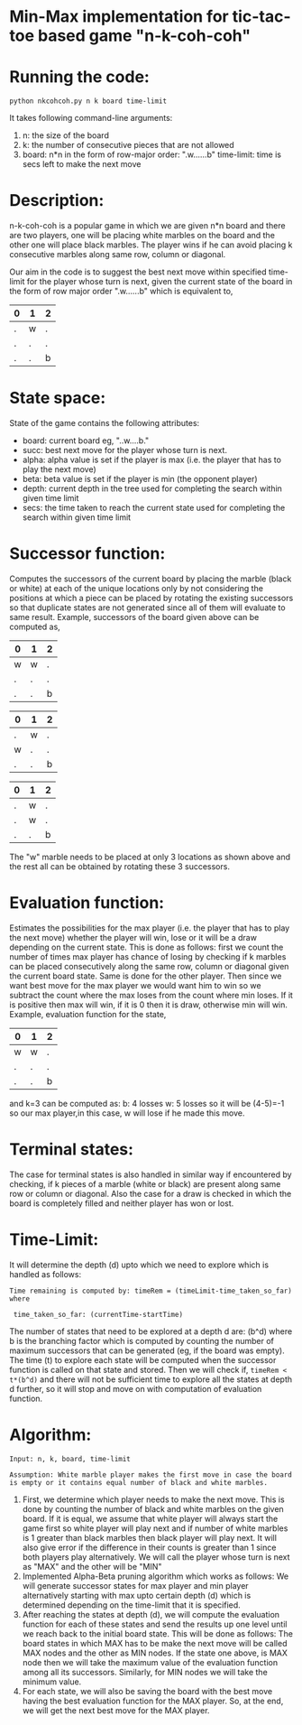 # Min-Max implementation for tic-tac-toe based game "n-k-coh-coh"

# Running the code: 
	python nkcohcoh.py n k board time-limit
It takes following command-line arguments:
1. n: the size of the board
2. k: the number of consecutive pieces that are not allowed
3. board: n*n in the form of row-major order:  ".w......b"
time-limit: time is secs left to make the next move
		 
# Description: 
n-k-coh-coh is a popular game in which we are given n*n board and there are two
players, one will be placing white marbles on the board and the other one will
place black marbles. The player wins if he can avoid placing k consecutive marbles
along same row, column or diagonal.

Our aim in the code is to suggest the best next move within specified time-limit
for the player whose turn is next, given the current state of the board in the 
form of row major order ".w......b" which is equivalent to,

| 0   | 1   | 2   |
| --- | --- | --- |
|  .  |  w  |  .  |
|  .  |  .  |  .  |
|  .  |  .  |  b  |

# State space: 
State of the game contains the following attributes:
* board: current board eg, "..w....b."
* succ: best next move for the player whose turn is next.
* alpha: alpha value is set if the player is max (i.e. the player that has to play the next move)
* beta: beta value is set if the player is min (the opponent player)
* depth: current depth in the tree used for completing the search within given time limit
* secs: the time taken to reach the current state used for completing the search within given time limit

# Successor function: 
Computes the successors of the current board by placing the marble (black or white) at each of the unique locations only by not considering the positions at which a piece can be placed by rotating the existing successors so that duplicate states are not generated since all of them will evaluate to same result.
Example, successors of the board given above can be computed as,

| 0   | 1   | 2   |
| --- | --- | --- |
|  w  |  w  |  .  |
|  .  |  .  |  .  |
|  .  |  .  |  b  |

| 0   | 1   | 2   |
| --- | --- | --- |
|  .  |  w  |  .  |
|  w  |  .  |  .  |
|  .  |  .  |  b  |

| 0   | 1   | 2   |
| --- | --- | --- |
|  .  |  w  |  .  |
|  .  |  w  |  .  |
|  .  |  .  |  b  |

The "w" marble needs to be placed at only 3 locations as shown above and the rest all can be obtained by rotating these 3 successors.

# Evaluation function:
Estimates the possibilities for the max player (i.e. the player that has to play the next move) whether the player will win, lose or it will be a draw depending on the current state. This is done as follows: first we count the number of times max player has chance of losing by checking if k marbles can be placed consecutively along the same row, column or diagonal given the current board state. Same is done for the other player. Then since we want best move for the max player we would want him to win so we subtract the count where the max loses from the count where min loses. If it is positive then max will win, if it is 0 then it is draw, otherwise min will win.
Example, evaluation function for the state,

| 0   | 1   | 2   |
| --- | --- | --- |
|  w  |  w  |  .  |
|  .  |  .  |  .  |
|  .  |  .  |  b  |

and k=3 can be computed as: b: 4 losses w: 5 losses so it will be (4-5)=-1 so our max player,in this case, w will lose if he made this move.

# Terminal states:	
The case for terminal states is also handled in similar way if encountered by checking, if k pieces of a marble (white or black) are present along same row or column or diagonal. Also the case for a draw is checked in which the board is completely filled and neither player has won or lost.

# Time-Limit:
It will determine the depth (d) upto which we need to explore which is handled as follows:

	Time remaining is computed by: timeRem = (timeLimit-time_taken_so_far) where
	 
	 time_taken_so_far: (currentTime-startTime)
The number of states that need to be explored at a depth d are: (b^d) where b is the branching factor which is computed by counting the number of maximum successors that can be generated (eg, if the board was empty).
The time (t) to explore each state will be computed when the successor function is called on that state and stored.
Then we will check if,
	`timeRem < t*(b^d)`
and there will not be sufficient time to explore all the states at depth d further, so it will stop and move on with computation of evaluation function.

# Algorithm:
	Input: n, k, board, time-limit

	Assumption: White marble player makes the first move in case the board is empty or it contains equal number of black and white marbles.
1. First, we determine which player needs to make the next move. This is done by counting the number of black and white marbles on the given board. If it is equal, we assume that white player will always start the game first so white player will play next and if number of white marbles is 1 greater than black marbles then black player will play next. It will also give error if the difference in their counts is greater than 1 since both players play alternatively. We will call the player whose turn is next as "MAX" and the other will be "MIN"
2. Implemented Alpha-Beta pruning algorithm which works as follows: We will generate successor states for max player and min player alternatively starting with max upto certain depth (d) which is determined depending on the time-limit that it is specified.
3. After reaching the states at depth (d), we will compute the evaluation function for each of these states and send the results up one level until we reach back to the initial board state. This will be done as follows: The board states in which MAX has to be make the next move will be called MAX nodes and the other as MIN nodes. If the state one above, is MAX node then we will take the maximum value of the evaluation function among all its successors. Similarly, for MIN nodes we will take the minimum value.   
4. For each state, we will also be saving the board with the best move having the best evaluation function for the MAX player. So, at the end, we will get the next best move for the MAX player.